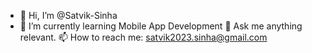- 👋 Hi, I’m @Satvik-Sinha
- 🌱 I’m currently learning Mobile App Development
💬 Ask me anything relevant.
📫 How to reach me: satvik2023.sinha@gmail.com

<!---
Satvik-Sinha/Satvik-Sinha is a ✨ special ✨ repository because its `README.md` (this file) appears on your GitHub profile.
You can click the Preview link to take a look at your changes.
--->
